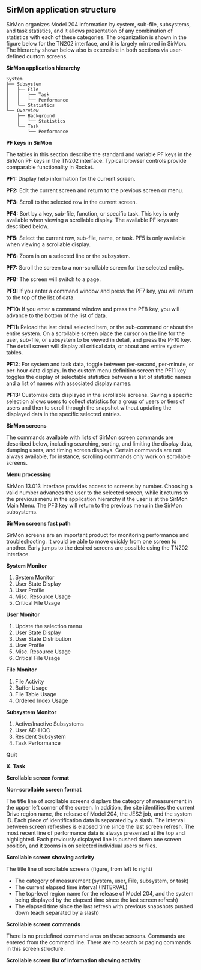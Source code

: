 ## SirMon application structure

SirMon organizes Model 204 information by system, sub-file, subsystems, and task statistics, and it allows presentation of any combination of statistics with each of these categories. The organization is shown in the figure below for the TN202 interface, and it is largely mirrored in SirMon. The hierarchy shown below also is extensible in both sections via user-defined custom screens.

**SirMon application hierarchy**

```
System
├── Subsystem
│   ├── File
│   │   ├── Task
│   │   └── Performance
│   └── Statistics
└── Overview
    ├── Background
    │   └── Statistics
    └── Task
        └── Performance
```

**PF keys in SirMon**

The tables in this section describe the standard and variable PF keys in the SirMon PF keys in the TN202 interface. Typical browser controls provide comparable functionality in Rocket.

**PF1:** Display help information for the current screen.

**PF2:** Edit the current screen and return to the previous screen or menu.

**PF3:** Scroll to the selected row in the current screen.

**PF4:** Sort by a key, sub-file, function, or specific task. This key is only available when viewing a scrollable display. The available PF keys are described below.

**PF5:** Select the current row, sub-file, name, or task. PF5 is only available when viewing a scrollable display.

**PF6:** Zoom in on a selected line or the subsystem.

**PF7:** Scroll the screen to a non-scrollable screen for the selected entity.

**PF8:** The screen will switch to a page.

**PF9:** If you enter a command window and press the PF7 key, you will return to the top of the list of data.

**PF10:** If you enter a command window and press the PF8 key, you will advance to the bottom of the list of data.

**PF11:** Reload the last detail selected item, or the sub-command or about the entire system. On a scrollable screen place the cursor on the line for the user, sub-file, or subsystem to be viewed in detail, and press the PF10 key. The detail screen will display all critical data, or about and entire system tables.

**PF12:** For system and task data, toggle between per-second, per-minute, or per-hour data display. In the custom menu definition screen the PF11 key toggles the display of selectable statistics between a list of statistic names and a list of names with associated display names.

**PF13:** Customize data displayed in the scrollable screens. Saving a specific selection allows users to collect statistics for a group of users or tiers of users and then to scroll through the snapshot without updating the displayed data in the specific selected entries.

**SirMon screens**

The commands available with lists of SirMon screen commands are described below, including searching, sorting, and limiting the display data, dumping users, and timing screen displays. Certain commands are not always available, for instance, scrolling commands only work on scrollable screens.

**Menu processing**

SirMon 13.013 interface provides access to screens by number. Choosing a valid number advances the user to the selected screen, while it returns to the previous menu in the application hierarchy if the user is at the SirMon Main Menu. The PF3 key will return to the previous menu in the SirMon subsystems.

**SirMon screens fast path**

SirMon screens are an important product for monitoring performance and troubleshooting. It would be able to move quickly from one screen to another. Early jumps to the desired screens are possible using the TN202 interface.

**System Monitor**

1. System Monitor
2. User State Display
3. User Profile
4. Misc. Resource Usage
5. Critical File Usage

**User Monitor**

1. Update the selection menu
2. User State Display
3. User State Distribution
4. User Profile
5. Misc. Resource Usage
6. Critical File Usage

**File Monitor**

1. File Activity
2. Buffer Usage
3. File Table Usage
4. Ordered Index Usage

**Subsystem Monitor**

1. Active/Inactive Subsystems
2. User AD-HOC
3. Resident Subsystem
4. Task Performance

**Quit**

**X. Task**

**Scrollable screen format**

**Non-scrollable screen format**

The title line of scrollable screens displays the category of measurement in the upper left corner of the screen. In addition, the site identifies the current Drive region name, the release of Model 204, the JES2 job, and the system ID. Each piece of identification data is separated by a slash. The interval between screen refreshes is elapsed time since the last screen refresh. The most recent line of performance data is always presented at the top and highlighted. Each previously displayed line is pushed down one screen position, and it zooms in on selected individual users or files.

**Scrollable screen showing activity**

The title line of scrollable screens (figure, from left to right)

* The category of measurement (system, user, File, subsystem, or task)
* The current elapsed time interval (INTERVAL)
* The top-level region name for the release of Model 204, and the system being displayed by the elapsed time since the last screen refresh)
* The elapsed time since the last refresh with previous snapshots pushed down (each separated by a slash)

**Scrollable screen commands**

There is no predefined command area on these screens. Commands are entered from the command line. There are no search or paging commands in this screen structure.

**Scrollable screen list of information showing activity**

